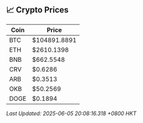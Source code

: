 ## 📈 Crypto Prices

| Coin | Price |
| ---- | ----- |
| BTC | $104891.8891 |
| ETH | $2610.1398 |
| BNB | $662.5548 |
| CRV | $0.6286 |
| ARB | $0.3513 |
| OKB | $50.2569 |
| DOGE | $0.1894 |

_Last Updated: 2025-06-05 20:08:16.318 +0800 HKT_